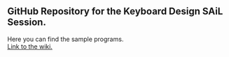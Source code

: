 ## GitHub Repository for the Keyboard Design SAiL Session.
Here you can find the sample programs.  
[Link to the wiki.](https://github.com/rpbritton/keyboard-sail/wiki)
